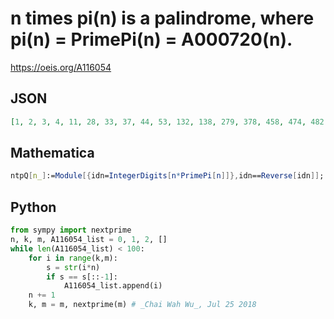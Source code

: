 # n times pi\(n\) is a palindrome, where pi\(n\) \= PrimePi\(n\) \= A000720\(n\)\.
https://oeis.org/A116054
## JSON
```JSON
[1, 2, 3, 4, 11, 28, 33, 37, 44, 53, 132, 138, 279, 378, 458, 474, 482, 504, 674, 1628, 1696, 2002, 2332, 3117, 4183, 5518, 6341, 6623, 7094, 19261, 25971, 28402, 28831, 33827, 39119, 51387, 65621, 85997, 87843, 174944, 178926, 212212, 258357]
```
## Mathematica
```Mathematica
ntpQ[n_]:=Module[{idn=IntegerDigits[n*PrimePi[n]]},idn==Reverse[idn]]; Select[Range[300000],ntpQ] (* _Harvey P. Dale_, Nov 13 2013 *)
```
## Python
```Python
from sympy import nextprime
n, k, m, A116054_list = 0, 1, 2, []
while len(A116054_list) < 100:
    for i in range(k,m):
        s = str(i*n)
        if s == s[::-1]:
            A116054_list.append(i)
    n += 1
    k, m = m, nextprime(m) # _Chai Wah Wu_, Jul 25 2018
```

